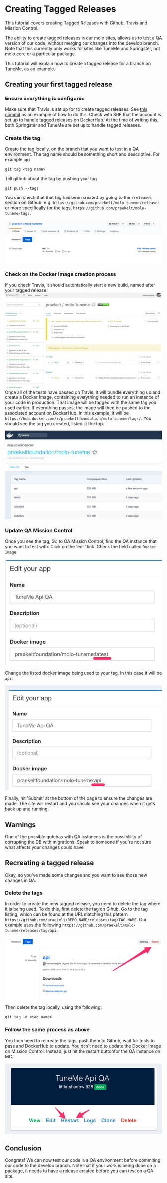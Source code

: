 # Creating Tagged Releases

This tutorial covers creating Tagged Releases with Github, Travis and Mission Control.

The ability to create tagged releases in our molo sites, allows us to test a QA version of our code, without merging our changes into the develop branch. Note that this currently only works for sites like TuneMe and Springster, not molo.core or a particular package.

This tutorial will explain how to create a tagged release for a branch on TuneMe, as an example.

## Creating your first tagged release
### Ensure everything is configured

Make sure that Travis is set up for to create tagged releases. See [this commit](https://github.com/praekelt/molo-tuneme/pull/489/commits/5eb3488433b0c8daba2fd37f6f9a883c2f446d31) as an example of how to do this.
Check with SRE that the account is set up to handle tagged releases on DockerHub. At the time of writing this, both Springster and TuneMe are set up to handle tagged releases.

### Create the tag

Create the tag locally, on the branch that you want to test in a QA environment. The tag name should be something short and descriptive. For example `api`.
```
git tag <tag name>
```
Tell github about the tag by pushing your tag
```
git push --tags
```
You can check that that tag has been created by going to the `/releases` section on Github. e.g. `https://github.com/praekelt/molo-tuneme/releases` or more specifically for the tags, `https://github.com/praekelt/molo-tuneme/tags`.

![Tags on Github](../images/github_release_listing.png "Tag listed on Github")

### Check on the Docker Image creation process

If you check Travis, it should automatically start a new build, named after your tagged release.
![Travis runs tests against tagged release](../images/travis_test_tagged_release.png "Travis running tests against the tagged release")
Once all of the tests have passed on Travis, it will bundle everything up and create a Docker Image, containing everything needed to run an instance of your code in production. That image will be tagged with the same tag you used earlier. If everything passes, the Image will then be pushed to the associated account on DockerHub. In this example, it will be `https://hub.docker.com/r/praekeltfoundation/molo-tuneme/tags/`. You should see the tag you created, listed at the top.

![The tag will be listed on Docker Hub](../images/tagged_release_docker_hub.png "The tagged image is listed on Docker Hub")

### Update QA Mission Control

Once you see the tag, Go to QA Mission Control, find the QA instance that you want to test with. Click on the 'edit' link.
Check the field called `Docker Image`

![The default Docker Image tag is latest](../images/mc_app_image_latest.png "The default Docker Image tag is latest")

Change the listed docker image being used to your tag. In this case it will be `api`.

![Set the Docker image used to your tag](../images/mc_app_image_api.png "Set the Docker image used to your tag")

Finally, hit 'Submit' at the bottom of the page to ensure the changes are made. The site will restart and you should see your changes when it gets back up and running.

## Warnings
One of the possible gotchas with QA instances is the possiblility of corrupting the DB with migrations. Speak to someone if you're not sure what affects your changes could have.

## Recreating a tagged release

Okay, so you've made some changes and you want to see those new changes in QA.

### Delete the tags

In order to create the new tagged release, you need to delete the tag where it is being used. To do this, first delete the tag on Gihub. Go to the tag listing, which can be found at the URL matching this pattern `https://github.com/praekelt/REPO_NAME/releases/tag/TAG_NAME`.
Our example uses the following `https://github.com/praekelt/molo-tuneme/releases/tag/api`.

![Delete the tag on Github](../images/github_tag_listing.png "Delete the tag on Github")

Then delete the tag locally, using the following:
```
git tag -d <tag name>
```

### Follow the same process as above
You then need to recreate the tags, push them to Github, wait for tests to pass and DockerHub to update.
You don't need to update the Docker Image on Mission Control. Instead, just hit the restart buttonfor the QA instance on MC.

![Restart the QA instance](../images/mc_qa_instance.png "Just hit restart")

## Conclusion
Congrats! We can now test our code in a QA environment before commiting our code to the develop branch. Note that if your work is being done on a package, it needs to have a release created before you can test on a QA site.
